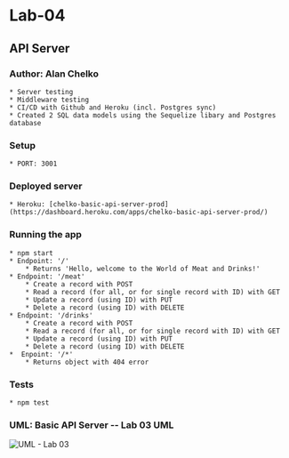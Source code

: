 # Lab-04

## API Server

### Author: Alan Chelko

    * Server testing
    * Middleware testing
    * CI/CD with Github and Heroku (incl. Postgres sync)
    * Created 2 SQL data models using the Sequelize libary and Postgres database

### Setup

    * PORT: 3001

### Deployed server

    * Heroku: [chelko-basic-api-server-prod](https://dashboard.heroku.com/apps/chelko-basic-api-server-prod/)

### Running the app

    * npm start
    * Endpoint: '/'
        * Returns 'Hello, welcome to the World of Meat and Drinks!'
    * Endpoint: '/meat'
        * Create a record with POST
        * Read a record (for all, or for single record with ID) with GET
        * Update a record (using ID) with PUT
        * Delete a record (using ID) with DELETE
    * Endpoint: '/drinks'
        * Create a record with POST
        * Read a record (for all, or for single record with ID) with GET
        * Update a record (using ID) with PUT
        * Delete a record (using ID) with DELETE
    *  Enpoint: '/*'
        * Returns object with 404 error

### Tests

    * npm test


### UML: Basic API Server -- Lab 03 UML

![UML - Lab 03](images/basic-api-server.png)
